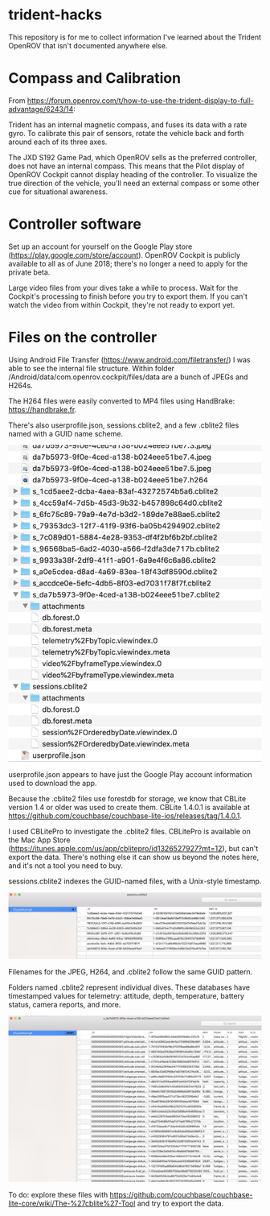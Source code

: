 # trident-hacks

This repository is for me to collect information I've learned about the Trident OpenROV that isn't documented anywhere else.

# Compass and Calibration

From https://forum.openrov.com/t/how-to-use-the-trident-display-to-full-advantage/6243/14:

Trident has an internal magnetic compass, and fuses its data with a rate gyro. To calibrate this pair of 
sensors, rotate the vehicle back and forth around each of its three axes.

The JXD S192 Game Pad, which OpenROV sells as the preferred controller, does not have an internal compass.
This means that the Pilot display of OpenROV Cockpit cannot display heading of the controller.
To visualize the true direction of the vehicle, you'll need an
external compass or some other cue for situational awareness. 

# Controller software

Set up an account for yourself on 
the Google Play store (https://play.google.com/store/account). OpenROV Cockpit is publicly available to all as of June 2018; there's
no longer a need to apply for the private beta.

Large video files from your dives take a while to process. Wait for the Cockpit's processing to finish before you try to export them. 
If you can't watch the video from within Cockpit, they're not ready to export yet.

# Files on the controller

Using Android File Transfer (https://www.android.com/filetransfer/) I
was able to see the internal file structure. Within folder
/Android/data/com.openrov.cockpit/files/data are a bunch of JPEGs and
H264s.

The H264 files were easily converted to MP4 files using HandBrake: https://handbrake.fr.

There's also userprofile.json, sessions.cblite2, and a few
.cblite2 files named with a GUID name scheme. 

![file overview](media/dataOverview.png)

userprofile.json appears to have just the Google Play account information used to download the app.

Because the .cblite2 files use forestdb for storage, we know that CBLite version 1.4 or older was used to create them. CBLite 1.4.0.1 is available at https://github.com/couchbase/couchbase-lite-ios/releases/tag/1.4.0.1.

I used CBLitePro to investigate the .cblite2 files. CBLitePro is
available on the Mac App Store
(https://itunes.apple.com/us/app/cblitepro/id1326527927?mt=12), but
can't export the data. There's nothing else it can show us beyond the
notes here, and it's not a tool you need to buy.

sessions.cblite2 indexes the GUID-named files, with a Unix-style
timestamp.

![sessions](media/sessions.png)

Filenames for the JPEG, H264, and .cblite2 follow the same GUID pattern.

Folders named <GUID>.cblite2 represent individual dives. These
databases have timestamped values for telemetry: attitude, depth,
temperature, battery status, camera reports, and more.

![one dive](media/oneSession.png)

To do: explore these files with
https://github.com/couchbase/couchbase-lite-core/wiki/The-%27cblite%27-Tool
and try to export the data.
